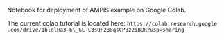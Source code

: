 Notebook for deployment of AMPIS example on Google Colab.

The current colab tutorial is located here: ```https://colab.research.google    .com/drive/1bldlHa3-6\_GL-C3sOF2B8qsCPBz2iBUR?usp=sharing```
